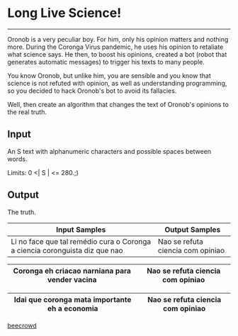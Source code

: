 # Long Live Science!

---

Oronob is a very peculiar boy. For him, only his opinion matters and nothing more. During the Coronga Virus pandemic, he uses his opinion to retaliate what science says. He then, to boost his opinions, created a bot (robot that generates automatic messages) to trigger his texts to many people.

You know Oronob, but unlike him, you are sensible and you know that science is not refuted with opinion, as well as understanding programming, so you decided to hack Oronob's bot to avoid its fallacies.

Well, then create an algorithm that changes the text of Oronob's opinions to the real truth.

## Input

An S text with alphanumeric characters and possible spaces between words.

Limits: 0 <| S | <= 280.;)

## Output

The truth.

| Input Samples                                                               | Output Samples                    |
| --------------------------------------------------------------------------- | --------------------------------- |
| Li no face que tal remédio cura o Coronga a ciencia coronguista diz que nao | Nao se refuta ciencia com opiniao |

| Coronga eh criacao narniana para vender vacina | Nao se refuta ciencia com opiniao |
| ---------------------------------------------- | --------------------------------- |

| Idai que coronga mata importante eh a economia | Nao se refuta ciencia com opiniao |
| ---------------------------------------------- | --------------------------------- |

[beecrowd](https://www.beecrowd.com.br/judge/en/problems/view/3157)
